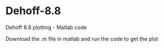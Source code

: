 # Dehoff-8.8
Dehoff 8.8 plotting - Matlab code

Download the .m file in matlab and run the code to get the plot
